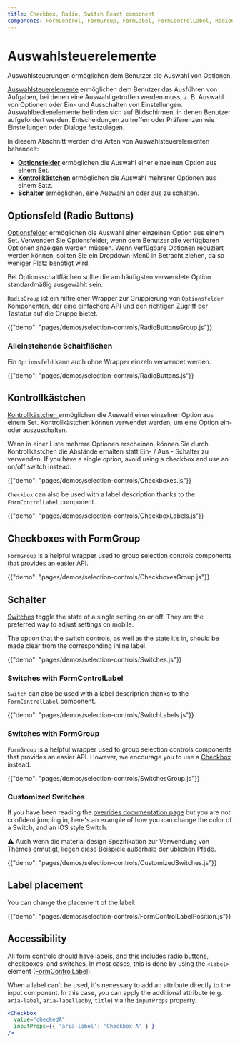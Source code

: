 ```yaml
---
title: Checkbox, Radio, Switch React component
components: FormControl, FormGroup, FormLabel, FormControlLabel, RadioGroup, Checkbox, Radio, Switch
---
```

# Auswahlsteuerelemente

<p class="description">Auswahlsteuerungen ermöglichen dem Benutzer die Auswahl von Optionen.</p>

[Auswahlsteuerelemente](https://material.io/design/components/selection-controls.html) ermöglichen dem Benutzer das Ausführen von Aufgaben, bei denen eine Auswahl getroffen werden muss, z. B. Auswahl von Optionen oder Ein- und Ausschalten von Einstellungen. Auswahlbedienelemente befinden sich auf Bildschirmen, in denen Benutzer aufgefordert werden, Entscheidungen zu treffen oder Präferenzen wie Einstellungen oder Dialoge festzulegen.

In diesem Abschnitt werden drei Arten von Auswahlsteuerelementen behandelt:

- **[Optionsfelder](#radio-buttons)** ermöglichen die Auswahl einer einzelnen Option aus einem Set.
- **[Kontrollkästchen](#checkboxes)** ermöglichen die Auswahl mehrerer Optionen aus einem Satz.
- **[Schalter](#switches)** ermöglichen, eine Auswahl an oder aus zu schalten.

## Optionsfeld (Radio Buttons)

[Optionsfelder](https://material.io/design/components/selection-controls.html#radio-buttons) ermöglichen die Auswahl einer einzelnen Option aus einem Set. Verwenden Sie Optionsfelder, wenn dem Benutzer alle verfügbaren Optionen anzeigen werden müssen. Wenn verfügbare Optionen reduziert werden können, sollten Sie ein Dropdown-Menü in Betracht ziehen, da so weniger Platz benötigt wird.

Bei Optionsschaltflächen sollte die am häufigsten verwendete Option standardmäßig ausgewählt sein.

`RadioGroup` ist ein hilfreicher Wrapper zur Gruppierung von `Optionsfelder` Komponenten, der eine einfachere API und den richtigen Zugriff der Tastatur auf die Gruppe bietet.

{{"demo": "pages/demos/selection-controls/RadioButtonsGroup.js"}}

### Alleinstehende Schaltflächen

Ein `Optionsfeld` kann auch ohne Wrapper einzeln verwendet werden.

{{"demo": "pages/demos/selection-controls/RadioButtons.js"}}

## Kontrollkästchen

[Kontrollkästchen ](https://material.io/design/components/selection-controls.html#checkboxes) ermöglichen die Auswahl einer einzelnen Option aus einem Set. Kontrollkästchen können verwendet werden, um eine Option ein- oder auszuschalten.

Wenn in einer Liste mehrere Optionen erscheinen, können Sie durch Kontrollkästchen die Abstände erhalten statt Ein- / Aus - Schalter zu verwenden. If you have a single option, avoid using a checkbox and use an on/off switch instead.

{{"demo": "pages/demos/selection-controls/Checkboxes.js"}}

`Checkbox` can also be used with a label description thanks to the `FormControlLabel` component.

{{"demo": "pages/demos/selection-controls/CheckboxLabels.js"}}

## Checkboxes with FormGroup

`FormGroup` is a helpful wrapper used to group selection controls components that provides an easier API.

{{"demo": "pages/demos/selection-controls/CheckboxesGroup.js"}}

## Schalter

[Switches](https://material.io/design/components/selection-controls.html#switches) toggle the state of a single setting on or off. They are the preferred way to adjust settings on mobile.

The option that the switch controls, as well as the state it’s in, should be made clear from the corresponding inline label.

{{"demo": "pages/demos/selection-controls/Switches.js"}}

### Switches with FormControlLabel

`Switch` can also be used with a label description thanks to the `FormControlLabel` component.

{{"demo": "pages/demos/selection-controls/SwitchLabels.js"}}

### Switches with FormGroup

`FormGroup` is a helpful wrapper used to group selection controls components that provides an easier API. However, we encourage you to use a [Checkbox](#checkboxes) instead.

{{"demo": "pages/demos/selection-controls/SwitchesGroup.js"}}

### Customized Switches

If you have been reading the [overrides documentation page](/customization/overrides/) but you are not confident jumping in, here's an example of how you can change the color of a Switch, and an iOS style Switch.

⚠️ Auch wenn die material design Spezifikation zur Verwendung von Themes ermutigt, liegen diese Beispiele außerhalb der üblichen Pfade.

{{"demo": "pages/demos/selection-controls/CustomizedSwitches.js"}}

## Label placement

You can change the placement of the label:

{{"demo": "pages/demos/selection-controls/FormControlLabelPosition.js"}}

## Accessibility

All form controls should have labels, and this includes radio buttons, checkboxes, and switches. In most cases, this is done by using the `<label>` element ([FormControlLabel](/api/form-control-label/)).

When a label can't be used, it's necessary to add an attribute directly to the input component. In this case, you can apply the additional attribute (e.g. `aria-label`, `aria-labelledby`, `title`) via the `inputProps` property.

```jsx
<Checkbox
  value="checkedA"
  inputProps={{ 'aria-label': 'Checkbox A' } }
/>
```